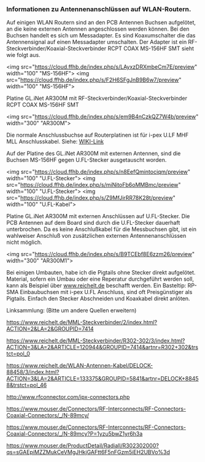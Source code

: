 ### Informationen zu Antennenanschlüssen auf WLAN-Routern.


Auf einigen WLAN Routern sind an den PCB Antennen Buchsen aufgelötet, an die keine externen Antennen angeschlossen werden können. Bei den Buchsen handelt es sich um Messadapter. Es sind Koaxumschalter die das Antennensignal auf einen Messadapter umschalten. Der Adapter ist ein RF-Steckverbinder/Koaxial-Steckverbinder RCPT COAX MS-156HF SMT sieht wie folgt aus.


<img src="https://cloud.ffhb.de/index.php/s/LAyxzDRXmbeCm7E/preview" width="100" "MS-156HF">
<img src="https://cloud.ffhb.de/index.php/s/F2H6SFgJnB9B6w7/preview" width="100" "MS-156HF">

Platine GL.iNet AR300M mit RF-Steckverbinder/Koaxial-Steckverbinder RCPT COAX MS-156HF SMT

<img src="https://cloud.ffhb.de/index.php/s/em9B4nCzkQZ7W4b/preview" width="300" "AR300M">

Die normale Anschlussbuchse auf Routerplatinen ist für i-pex U.LF MHF  MLL Anschlusskabel.
Siehe: [WIKI-Link](https://de.wikipedia.org/wiki/U.FL)

Auf der Platine des GL.iNet AR300M mit externen Antennen, sind die Buchsen MS-156HF gegen U.FL-Stecker ausgetauscht worden.

<img src="https://cloud.ffhb.de/index.php/s/n8EefQmintociqm/preview" width="100" "U.FL-Stecker">
<img src="https://cloud.ffhb.de/index.php/s/miNitoFb6oMMBmc/preview" width="100" "U.FL-Stecker">
<img src="https://cloud.ffhb.de/index.php/s/Z9MfJirRR78K28t/preview" width="100" "U.FL-Kabel">

Platine GL.iNet AR300M mit externen Anschlüssen auf U.FL-Stecker. Die PCB Antennen auf dem Board sind durch die U.FL-Stecker dauerhaft unterbrochen. Da es keine Anschlußkabel für die Messbuchsen gibt, ist ein wahlweiser Anschluß von zusätzlichen externen Antennenanschlüssen nicht möglich.

<img src="https://cloud.ffhb.de/index.php/s/B9TCEbf8E6zzm26/preview" width="300" "AR300M1">

Bei einigen Umbauten, habe ich die Pigtails ohne Stecker direkt aufgelötet. Material, sofern ein Umbau oder eine Reperatur durchgeführt werden soll, kann als Beispiel über www.reichelt.de beschafft werden.
Ein Basteltip: RP-SMA Einbaubuchsen mit i-pex U.FL Anschluss, sind oft Preisgünstiger als Pigtails. Einfach den Stecker Abschneiden und Koaxkabel direkt anlöten.

Linksammlung: (Bitte um andere Quellen erweitern)

https://www.reichelt.de/MML-Steckverbinder/2/index.html?ACTION=2&LA=2&GROUPID=7414

https://www.reichelt.de/MML-Steckverbinder/R302-302/3/index.html?ACTION=3&LA=2&ARTICLE=120944&GROUPID=7414&artnr=R302+302&trstct=pol_0

https://www.reichelt.de/WLAN-Antennen-Kabel/DELOCK-88458/3/index.html?ACTION=3&LA=2&ARTICLE=133375&GROUPID=5841&artnr=DELOCK+88458&trstct=pol_46

http://www.rfconnector.com/ipx-connectors.php

https://www.mouser.de/Connectors/RF-Interconnects/RF-Connectors-Coaxial-Connectors/_/N-89mcy/

https://www.mouser.de/Connectors/RF-Interconnects/RF-Connectors-Coaxial-Connectors/_/N-89mcy?P=1yzu5bwZ1yr6h3a

https://www.mouser.de/ProductDetail/Radiall/R302302000?qs=sGAEpiMZZMukCeVMgJHkjGAFtt6F5nFGzm5iEH2UBVo%3d
